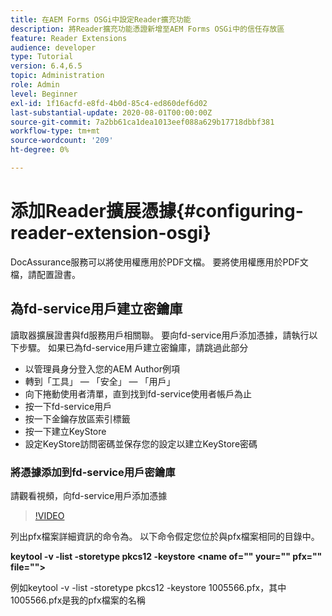 ```yaml
---
title: 在AEM Forms OSGi中設定Reader擴充功能
description: 將Reader擴充功能憑證新增至AEM Forms OSGi中的信任存放區
feature: Reader Extensions
audience: developer
type: Tutorial
version: 6.4,6.5
topic: Administration
role: Admin
level: Beginner
exl-id: 1f16acfd-e8fd-4b0d-85c4-ed860def6d02
last-substantial-update: 2020-08-01T00:00:00Z
source-git-commit: 7a2bb61ca1dea1013eef088a629b17718dbbf381
workflow-type: tm+mt
source-wordcount: '209'
ht-degree: 0%

---
```


# 添加Reader擴展憑據{#configuring-reader-extension-osgi}

DocAssurance服務可以將使用權應用於PDF文檔。 要將使用權應用於PDF文檔，請配置證書。

## 為fd-service用戶建立密鑰庫

讀取器擴展證書與fd服務用戶相關聯。 要向fd-service用戶添加憑據，請執行以下步驟。 如果已為fd-service用戶建立密鑰庫，請跳過此部分

* 以管理員身分登入您的AEM Author例項
* 轉到「工具」 — 「安全」 — 「用戶」
* 向下捲動使用者清單，直到找到fd-service使用者帳戶為止
* 按一下fd-service用戶
* 按一下金鑰存放區索引標籤
* 按一下建立KeyStore
* 設定KeyStore訪問密碼並保存您的設定以建立KeyStore密碼

### 將憑據添加到fd-service用戶密鑰庫

請觀看視頻，向fd-service用戶添加憑據

>[!VIDEO](https://video.tv.adobe.com/v/335849?quality=9&learn=on)


列出pfx檔案詳細資訊的命令為。 以下命令假定您位於與pfx檔案相同的目錄中。

**keytool -v -list -storetype pkcs12 -keystore &lt;name of=&quot;&quot; your=&quot;&quot; pfx=&quot;&quot; file=&quot;&quot;>**

例如keytool -v -list -storetype pkcs12 -keystore 1005566.pfx，其中1005566.pfx是我的pfx檔案的名稱
